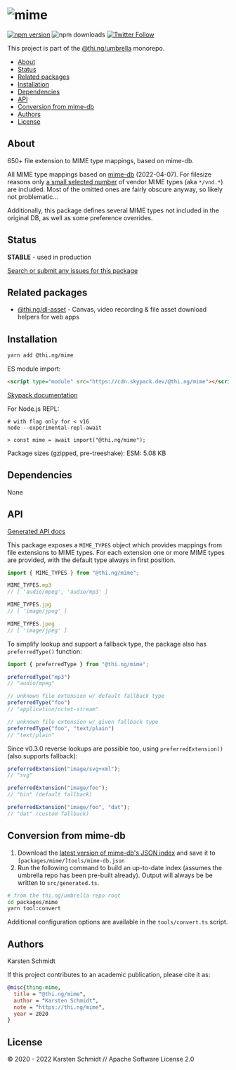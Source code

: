 <!-- This file is generated - DO NOT EDIT! -->

# ![mime](https://media.thi.ng/umbrella/banners-20220914/thing-mime.svg?81076c66)

[![npm version](https://img.shields.io/npm/v/@thi.ng/mime.svg)](https://www.npmjs.com/package/@thi.ng/mime)
![npm downloads](https://img.shields.io/npm/dm/@thi.ng/mime.svg)
[![Twitter Follow](https://img.shields.io/twitter/follow/thing_umbrella.svg?style=flat-square&label=twitter)](https://twitter.com/thing_umbrella)

This project is part of the
[@thi.ng/umbrella](https://github.com/thi-ng/umbrella/) monorepo.

- [About](#about)
- [Status](#status)
- [Related packages](#related-packages)
- [Installation](#installation)
- [Dependencies](#dependencies)
- [API](#api)
- [Conversion from mime-db](#conversion-from-mime-db)
- [Authors](#authors)
- [License](#license)

## About

650+ file extension to MIME type mappings, based on mime-db.

All MIME type mappings based on [mime-db](https://github.com/jshttp/mime-db)
(2022-04-07). For filesize reasons only [a small selected
number](https://github.com/thi-ng/umbrella/blob/develop/packages/mime/tools/convert.ts#L7)
of vendor MIME types (aka `*/vnd.*`) are included. Most of the omitted ones are
fairly obscure anyway, so likely not problematic...

Additionally, this package defines several MIME types not included in the
original DB, as well as some preference overrides.

## Status

**STABLE** - used in production

[Search or submit any issues for this package](https://github.com/thi-ng/umbrella/issues?q=%5Bmime%5D+in%3Atitle)

## Related packages

- [@thi.ng/dl-asset](https://github.com/thi-ng/umbrella/tree/develop/packages/dl-asset) - Canvas, video recording & file asset download helpers for web apps

## Installation

```bash
yarn add @thi.ng/mime
```

ES module import:

```html
<script type="module" src="https://cdn.skypack.dev/@thi.ng/mime"></script>
```

[Skypack documentation](https://docs.skypack.dev/)

For Node.js REPL:

```text
# with flag only for < v16
node --experimental-repl-await

> const mime = await import("@thi.ng/mime");
```

Package sizes (gzipped, pre-treeshake): ESM: 5.08 KB

## Dependencies

None

## API

[Generated API docs](https://docs.thi.ng/umbrella/mime/)

This package exposes a `MIME_TYPES` object which provides
mappings from file extensions to MIME types. For each extension one or
more MIME types are provided, with the default type always in first
position.

```ts
import { MIME_TYPES } from "@thi.ng/mime";

MIME_TYPES.mp3
// [ 'audio/mpeg', 'audio/mp3' ]

MIME_TYPES.jpg
// [ 'image/jpeg' ]

MIME_TYPES.jpeg
// [ 'image/jpeg' ]
```

To simplify lookup and support a fallback type, the package also has
`preferredType()` function:

```ts
import { preferredType } from "@thi.ng/mime";

preferredType("mp3")
// "audio/mpeg"

// unknown file extension w/ default fallback type
preferredType("foo")
// "application/octet-stream"

// unknown file extension w/ given fallback type
preferredType("foo", "text/plain")
// "text/plain"
```

Since v0.3.0 reverse lookups are possible too, using `preferredExtension()`
(also supports fallback):

```ts
preferredExtension("image/svg+xml");
// "svg"

preferredExtension("image/foo");
// "bin" (default fallback)

preferredExtension("image/foo", "dat");
// "dat" (custom fallback)
```

## Conversion from mime-db

1. Download the [latest version of mime-db's JSON
   index](https://raw.githubusercontent.com/jshttp/mime-db/master/db.json) and
   save it to `[packages/mime/]tools/mime-db.json`
2. Run the following command to build an up-to-date index (assumes the umbrella
   repo has been pre-built already). Output will always be be written to
   `src/generated.ts`.

```bash
# from the thi.ng/umbrella repo root
cd packages/mime
yarn tool:convert
```

Additional configuration options are available in the `tools/convert.ts` script.

## Authors

Karsten Schmidt

If this project contributes to an academic publication, please cite it as:

```bibtex
@misc{thing-mime,
  title = "@thi.ng/mime",
  author = "Karsten Schmidt",
  note = "https://thi.ng/mime",
  year = 2020
}
```

## License

&copy; 2020 - 2022 Karsten Schmidt // Apache Software License 2.0
